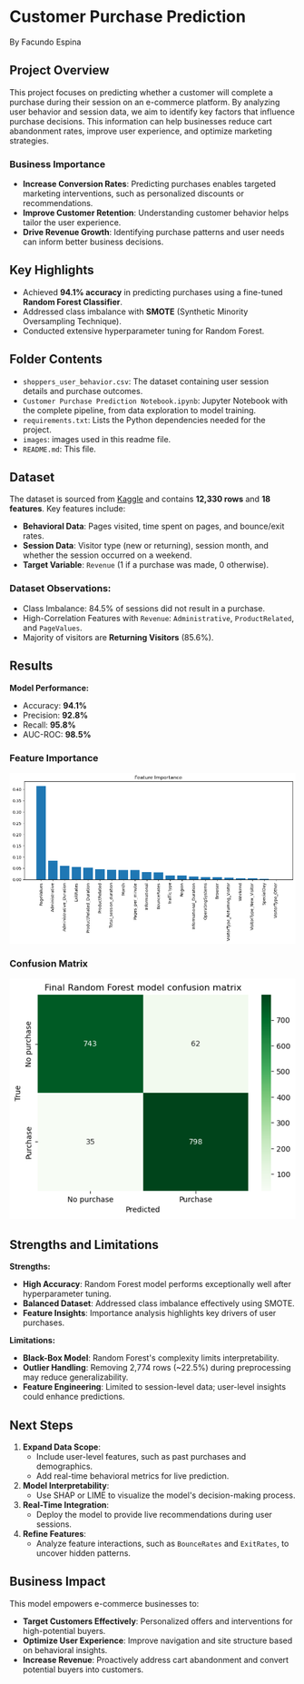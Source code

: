 # Customer Purchase Prediction
By Facundo Espina

## Project Overview
This project focuses on predicting whether a customer will complete a purchase during their session on an e-commerce platform. By analyzing user behavior and session data, we aim to identify key factors that influence purchase decisions. This information can help businesses reduce cart abandonment rates, improve user experience, and optimize marketing strategies.

### Business Importance
- **Increase Conversion Rates**: Predicting purchases enables targeted marketing interventions, such as personalized discounts or recommendations.
- **Improve Customer Retention**: Understanding customer behavior helps tailor the user experience.
- **Drive Revenue Growth**: Identifying purchase patterns and user needs can inform better business decisions.

## Key Highlights
- Achieved **94.1% accuracy** in predicting purchases using a fine-tuned **Random Forest Classifier**.
- Addressed class imbalance with **SMOTE** (Synthetic Minority Oversampling Technique).
- Conducted extensive hyperparameter tuning for Random Forest.

## Folder Contents
- `shoppers_user_behavior.csv`: The dataset containing user session details and purchase outcomes.
- `Customer Purchase Prediction Notebook.ipynb`: Jupyter Notebook with the complete pipeline, from data exploration to model training.
- `requirements.txt`: Lists the Python dependencies needed for the project.
- `images`: images used in this readme file.
- `README.md`: This file.

## Dataset
The dataset is sourced from [Kaggle](https://www.kaggle.com/datasets/henrysue/online-shoppers-intention/data) and contains **12,330 rows** and **18 features**. Key features include:
- **Behavioral Data**: Pages visited, time spent on pages, and bounce/exit rates.
- **Session Data**: Visitor type (new or returning), session month, and whether the session occurred on a weekend.
- **Target Variable**: `Revenue` (1 if a purchase was made, 0 otherwise).

### Dataset Observations:
- Class Imbalance: 84.5% of sessions did not result in a purchase.
- High-Correlation Features with `Revenue`: `Administrative`, `ProductRelated`, and `PageValues`.
- Majority of visitors are **Returning Visitors** (85.6%).

## Results
**Model Performance:**
- Accuracy: **94.1%**
- Precision: **92.8%**
- Recall: **95.8%**
- AUC-ROC: **98.5%**

### Feature Importance
![Feature Importance](images/feature_importance.png)

### Confusion Matrix
![Confusion Matrix](images/confusion_matrix.png)

## Strengths and Limitations
**Strengths:**
- **High Accuracy**: Random Forest model performs exceptionally well after hyperparameter tuning.
- **Balanced Dataset**: Addressed class imbalance effectively using SMOTE.
- **Feature Insights**: Importance analysis highlights key drivers of user purchases.

**Limitations:**
- **Black-Box Model**: Random Forest's complexity limits interpretability.
- **Outlier Handling**: Removing 2,774 rows (~22.5%) during preprocessing may reduce generalizability.
- **Feature Engineering**: Limited to session-level data; user-level insights could enhance predictions.

## Next Steps
1. **Expand Data Scope**:
   - Include user-level features, such as past purchases and demographics.
   - Add real-time behavioral metrics for live prediction.
2. **Model Interpretability**:
   - Use SHAP or LIME to visualize the model's decision-making process.
3. **Real-Time Integration**:
   - Deploy the model to provide live recommendations during user sessions.
4. **Refine Features**:
   - Analyze feature interactions, such as `BounceRates` and `ExitRates`, to uncover hidden patterns.

## Business Impact
This model empowers e-commerce businesses to:
- **Target Customers Effectively**: Personalized offers and interventions for high-potential buyers.
- **Optimize User Experience**: Improve navigation and site structure based on behavioral insights.
- **Increase Revenue**: Proactively address cart abandonment and convert potential buyers into customers.


